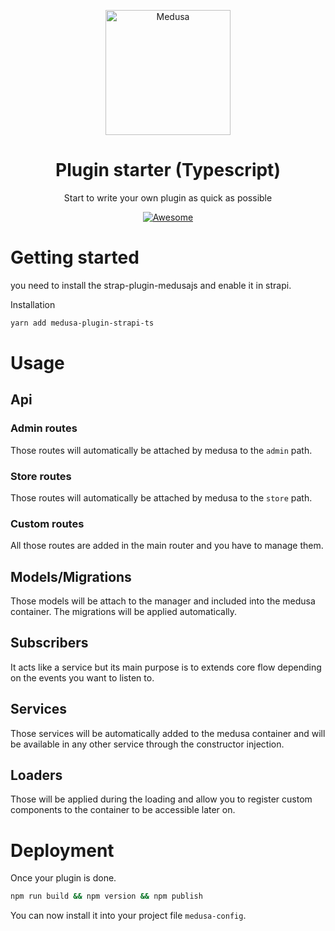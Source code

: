 <!--lint disable awesome-list-item-->
<div align="center">
  <p align="center">
    <img alt="Medusa" src="https://uploads-ssl.webflow.com/61fba9f6deac297b7b22017d/62000006ce573a706c92546c_logo.svg" width="200" />
  </p>
  <h1>Plugin starter (Typescript)</h1>
  <p>Start to write your own plugin as quick as possible</p>
    
  <a href="https://github.com/adrien2p/awesome-medusajs">
      <img src="https://awesome.re/badge.svg" alt="Awesome">
  </a>
</div>

# Getting started

you need to install the strap-plugin-medusajs and enable it in strapi. 

Installation

```bash
yarn add medusa-plugin-strapi-ts
```



# Usage

## Api

### Admin routes

Those routes will automatically be attached by medusa to the `admin` path.

### Store routes

Those routes will automatically be attached by medusa to the `store` path.

### Custom routes

All those routes are added in the main router and you have to manage them.

## Models/Migrations

Those models will be attach to the manager and included into the medusa container.
The migrations will be applied automatically.

## Subscribers

It acts like a service but its main purpose is to extends core flow depending on the
events you want to listen to.

## Services

Those services will be automatically added to the medusa container and will be available
in any other service through the constructor injection.

## Loaders

Those will be applied during the loading and allow you to register custom components
to the container to be accessible later on.

# Deployment

Once your plugin is done. 

```bash
npm run build && npm version && npm publish
```

You can now install it into your project file `medusa-config`.
